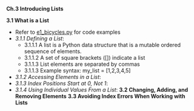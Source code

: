 **Ch.3 Introducing Lists**

**3.1 What is a List**
- Refer to [e1_bicycles.py]() for code examples
- *3.1.1 Defining a List*: 
    - 3.1.1.1 A list is a Python data structure that is a mutable ordered sequence of elements.
    - 3.1.1.2 A set of square brackets ([]) indicate a list
    - 3.1.1.3 List elements are separated by commas
    - 3.1.1.3 Example syntax: my_list = [1,2,3,4,5]
- *3.1.2 Accessing Elements in a List*:
- *3.1.3 Index Positions Start at 0, Not 1*:
- *3.1.4 Using Individual Values From a List*:
**3.2 Changing, Adding, and Removing Elements**
**3.3 Avoiding Index Errors When Working with Lists**
